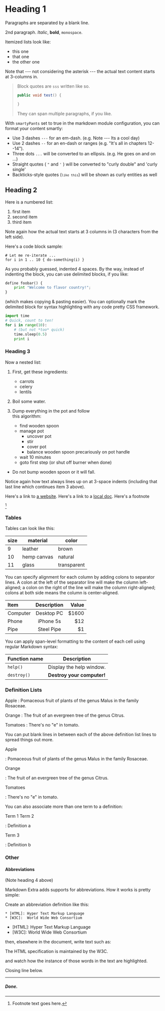 # Heading 1 #

Paragraphs are separated by a blank line.

2nd paragraph. *Italic*, **bold**, `monospace`.  

Itemized lists
look like:

* this one
* that one
* the other one

Note that --- not considering the asterisk --- the actual text
content starts at 3-columns in.

> Block quotes are `sss`
> written like so.
> ~~~java
> public void test() {
> 
> }
> ~~~
> They can span multiple paragraphs,
> if you like.

With `smartyPants` set to true in the markdown module configuration, you can 
format your content smartly:

 - Use 3 dashes `---` for an em-dash. (e.g. Note --- Its a cool day)
 - Use 2 dashes `--` for an en-dash or ranges (e.g. "It's all in chapters 12--14").
 - Three dots `...` will be converted to an ellipsis. (e.g. He goes on and on ...)
 - Straight quotes ( `"` and `'` ) will be converted to "curly double" and 'curly single'
 - Backticks-style quotes (<code>``like this``</code>) will be shown as curly entities as well

## Heading 2 ##

Here is a numbered list:

1. first item
2. second item
3. third item

Note again how the actual text starts at 3 columns in (3 characters
from the left side).

Here's a code block sample:

    # Let me re-iterate ...
    for i in 1 .. 10 { do-something(i) }

As you probably guessed, indented 4 spaces. By the way, instead of
indenting the block, you can use delimited blocks, if you like:

```python
define foobar() {
    print "Welcome to flavor country!";
}
```

(which makes copying & pasting easier). You can optionally mark the
delimited block for syntax highlighting with any code pretty CSS framework.

~~~python
import time
# Quick, count to ten!
for i in range(10):
    # (but not *too* quick)
    time.sleep(0.5)
    print i
~~~

### Heading 3 ###

Now a nested list:

1. First, get these ingredients:
   * carrots
   * celery
   * lentils

2. Boil some water.

3. Dump everything in the pot and follow  
   this algorithm:
   * find wooden spoon
   * manage pot
      * uncover pot  
      * stir  
      * cover pot  
      * balance wooden spoon precariously on pot handle  
   * wait 10 minutes
   * goto first step (or shut off burner when done)

* Do not bump wooden spoon or it will fall.

Notice again how text always lines up on at 3-space indents (including
that last line which continues item 3 above).

Here's a link to [a website](https://foo.bar). Here's a link to a [local
doc](local-doc.html). Here's a footnote  

[^xxx]

[^xxx]:Footnote text goes here.

### Tables ###

Tables can look like this:

size | material     | color
---- | ------------ | ------------
9    | leather      | brown
10   | hemp canvas  | natural
11   | glass        | transparent

You can specify alignment for each column by adding colons to separator lines. 
A colon at the left of the separator line will make the column left-aligned; a 
colon on the right of the line will make the column right-aligned; colons at both 
side means the column is center-aligned.

| Item      | Description | Value|
|:--------- |:-----------:|-----:|
| Computer  | Desktop PC  |$1600 |
| Phone     | iPhone 5s   |  $12 |
| Pipe      | Steel Pipe  |   $1 |

You can apply span-level formatting to the content of each cell using regular Markdown syntax:

| Function name | Description                    |
| ------------- | ------------------------------ |
| `help()`      | Display the help window.       |
| `destroy()`   | **Destroy your computer!**     |

### Definition Lists ###

Apple
   : Pomaceous fruit of plants of the genus Malus in 
   the family Rosaceae.
  
Orange
   : The fruit of an evergreen tree of the genus Citrus.  
  
Tomatoes
   : There's no "e" in tomato.

You can put blank lines in between each of the above definition list lines to spread things
out more.

Apple

:   Pomaceous fruit of plants of the genus Malus in 
    the family Rosaceae.

Orange

:   The fruit of an evergreen tree of the genus Citrus.

Tomatoes

  : There's no "e" in tomato.  

You can also associate more than one term to a definition:

Term 1
Term 2

:   Definition a

Term 3

:   Definition b

### Other ###

#### Abbreviations ####

(Note heading 4 above)

Markdown Extra adds supports for abbreviations. How it works is pretty simple: 

Create an abbreviation definition like this:

    * [HTML]: Hyper Text Markup Language
    * [W3C]:  World Wide Web Consortium

* [HTML]: Hyper Text Markup Language
* [W3C]:  World Wide Web Consortium

then, elsewhere in the document, write text such as:

The HTML specification
is maintained by the W3C.

and watch how the instance of those words in the text are highlighted.

Closing line below.

---

##### Done. #####
